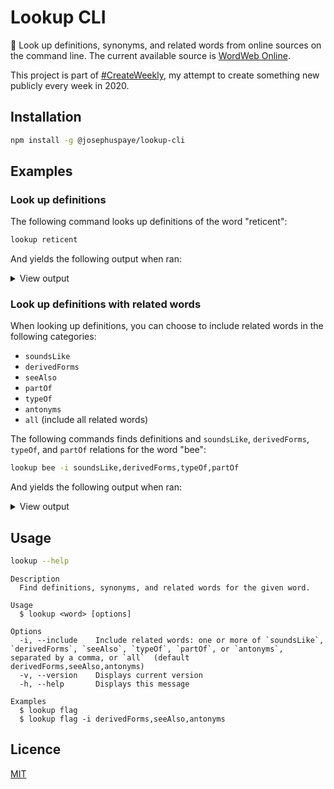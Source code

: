 # Lookup CLI

📖 Look up definitions, synonyms, and related words from online sources on the command line. The current available source is [WordWeb Online](https://wordwebonline.com).

This project is part of [#CreateWeekly](https://twitter.com/JosephusPaye/status/1214853295023411200), my attempt to create something new publicly every week in 2020.

## Installation

```bash
npm install -g @josephuspaye/lookup-cli
```

## Examples

### Look up definitions

The following command looks up definitions of the word "reticent":

```bash
lookup reticent
```

And yields the following output when ran:

<details>
<summary>View output</summary>

```
Looking up "reticent"...

Adjective: reticent

  1. Temperamentally disinclined to talk
     - untalkative

  2. Cool and formal in manner
     - restrained, unemotional

  3. Reluctant to draw attention to yourself
     - self-effacing, retiring

See also: taciturn, unassertive, undemonstrative
```
</details>

### Look up definitions with related words

When looking up definitions, you can choose to include related words in the following categories:

- `soundsLike`
- `derivedForms`
- `seeAlso`
- `partOf`
- `typeOf`
- `antonyms`
- `all` (include all related words)

The following commands finds definitions and `soundsLike`, `derivedForms`, `typeOf`, and `partOf` relations for the word "bee":

```bash
lookup bee -i soundsLike,derivedForms,typeOf,partOf
```

And yields the following output when ran:

<details>
<summary>View output</summary>

```
Looking up "bee"...

Noun: bee

  1. Any of numerous hairy-bodied insects including social and solitary species

  2. A social gathering to carry out some communal task or to hold competitions

Sounds like: be, B

Derived forms: bees

Type of: hymenopter, hymenopteran, hymenopteron, hymenopterous insect, social affair, social gathering

Part of: Apoidea, superfamily Apoidea
```
</details>

## Usage

```bash
lookup --help
```

```
Description
  Find definitions, synonyms, and related words for the given word.

Usage
  $ lookup <word> [options]

Options
  -i, --include    Include related words: one or more of `soundsLike`, `derivedForms`, `seeAlso`, `typeOf`, `partOf`, or `antonyms`, separated by a comma, or `all`  (default derivedForms,seeAlso,antonyms)
  -v, --version    Displays current version
  -h, --help       Displays this message

Examples
  $ lookup flag
  $ lookup flag -i derivedForms,seeAlso,antonyms
```

## Licence

[MIT](LICENCE)
